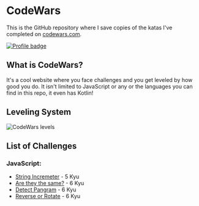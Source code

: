 # CodeWars
This is the GitHub repository where I save copies of the katas I've completed on [codewars.com](https://www.codewars.com/).

[![Profile badge](https://www.codewars.com/users/ACGuillermo/badges/large)](https://www.codewars.com/users/jacknoddyz)

## What is CodeWars?
It's a cool website where you face challenges and you get leveled by how good you do. It isn't limited to JavaScript or any or the languages you can find in this repo, it even has Kotlin!

## Leveling System

![CodeWars levels](https://i.imgur.com/Vm77XMv.png)

## List of Challenges

### JavaScript:

- [String Incremeter](JavaScript/string_incrementer.js) - 5 Kyu
- [Are they the same?](JavaScript/are_they_the_same.js) - 6 Kyu
- [Detect Pangram](JavaScript/detect_pangram.js) - 6 Kyu
- [Reverse or Rotate](JavaScript/reverse_or_rotate.s) - 6 Kyu

